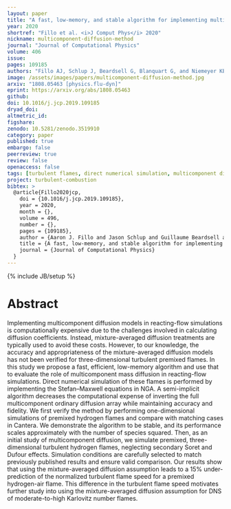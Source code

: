 ```yaml
---
layout: paper
title: "A fast, low-memory, and stable algorithm for implementing multicomponent transport in direct numerical simulations"
year: 2020
shortref: "Fillo et al. <i>J Comput Phys</i> 2020"
nickname: multicomponent-diffusion-method
journal: "Journal of Computational Physics"
volume: 406
issue: 
pages: 109185
authors: "Fillo AJ, Schlup J, Beardsell G, Blanquart G, and Niemeyer KE"
image: /assets/images/papers/multicomponent-diffusion-method.jpg
arxiv: "1808.05463 [physics.flu-dyn]"
eprint: https://arxiv.org/abs/1808.05463
github: 
doi: 10.1016/j.jcp.2019.109185
dryad_doi:
altmetric_id: 
figshare:
zenodo: 10.5281/zenodo.3519910
category: paper
published: true
embargo: false
peerreview: true
review: false
openaccess: false
tags: [turbulent flames, direct numerical simulation, multicomponent diffusion, mixture-averaged diffusion]
project: turbulent-combustion
bibtex: >
  @article{Fillo2020jcp,
    doi = {10.1016/j.jcp.2019.109185},
    year = 2020,
    month = {},
    volume = 496,
    number = {},
    pages = {109185},
    author = {Aaron J. Fillo and Jason Schlup and Guillaume Beardsell and Guillaume Blanquart and Kyle E. Niemeyer},
    title = {A fast, low-memory, and stable algorithm for implementing multicomponent transport in direct numerical simulations},
    journal = {Journal of Computational Physics}
  }
---
```

{% include JB/setup %}

# Abstract

Implementing multicomponent diffusion models in reacting-flow simulations is computationally expensive due to the challenges involved in calculating diffusion coefficients. Instead, mixture-averaged diffusion treatments are typically used to avoid these costs. However, to our knowledge, the accuracy and appropriateness of the mixture-averaged diffusion models has not been verified for three-dimensional turbulent premixed flames. In this study we propose a fast, efficient, low-memory algorithm and use that to evaluate the role of multicomponent mass diffusion in reacting-flow simulations. Direct numerical simulation of these flames is performed by implementing the Stefan–Maxwell equations in NGA. A semi-implicit algorithm decreases the computational expense of inverting the full multicomponent ordinary diffusion array while maintaining accuracy and fidelity. We first verify the method by performing one-dimensional simulations of premixed hydrogen flames and compare with matching cases in Cantera. We demonstrate the algorithm to be stable, and its performance scales approximately with the number of species squared. Then, as an initial study of multicomponent diffusion, we simulate premixed, three-dimensional turbulent hydrogen flames, neglecting secondary Soret and Dufour effects. Simulation conditions are carefully selected to match previously published results and ensure valid comparison. Our results show that using the mixture-averaged diffusion assumption leads to a 15% under-prediction of the normalized turbulent flame speed for a premixed hydrogen-air flame. This difference in the turbulent flame speed motivates further study into using the mixture-averaged diffusion assumption for DNS of moderate-to-high Karlovitz number flames.
